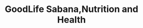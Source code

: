 ---
title: "GoodLife Sabana,Nutrition and Health"
url: /sabana-oeste/goodlife-sabana-nutrition-and-health/
shop: Nahrungsergänzung
---